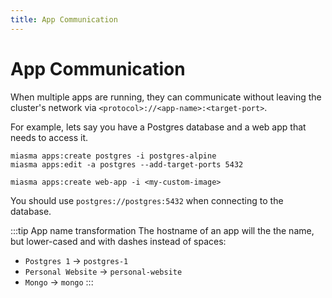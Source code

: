 ```yaml
---
title: App Communication
---
```


# App Communication

When multiple apps are running, they can communicate without leaving the cluster's network via `<protocol>://<app-name>:<target-port>`.

For example, lets say you have a Postgres database and a web app that needs to access it.

```bash:no-line-numbers
miasma apps:create postgres -i postgres-alpine
miasma apps:edit -a postgres --add-target-ports 5432

miasma apps:create web-app -i <my-custom-image>
```

You should use `postgres://postgres:5432` when connecting to the database. 

:::tip App name transformation
The hostname of an app will the the name, but lower-cased and with dashes instead of spaces:

- `Postgres 1` &rarr; `postgres-1`
- `Personal Website` &rarr; `personal-website`
- `Mongo` &rarr; `mongo`
:::
